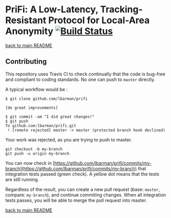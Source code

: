 # PriFi: A Low-Latency, Tracking-Resistant Protocol for Local-Area Anonymity [![Build Status](https://travis-ci.org/lbarman/prifi.svg?branch=master)](https://travis-ci.org/lbarman/prifi)

[back to main README](README.md)

## Contributing

This repository uses Travis CI to check continually that the code is bug-free and compliant to coding standards. No one can push to `master` directly.

A typical workflow would be :

```
$ git clone github.com/lbarman/prifi

[do great improvements]

$ git commit -am "I did great changes!"
$ git push
To github.com:lbarman/prifi.git
 ! [remote rejected] master -> master (protected branch hook declined)
```

Your work was rejected, as you are trying to push to master.

```
git checkout -b my-branch
git push -u origin my-branch
```

You can now check in [https://github.com/lbarman/prifi/commits/my-branch](https://github.com/lbarman/prifi/commits/my-branch) that integration tests passed (green check). A yellow dot means that the tests are still running.

Regardless of the result, you can create a new pull request (base: `master`, compare: `my-branch`), and continue commiting changes. When all integration tests passes, you will be able to merge the pull request into master.

[back to main README](README.md)